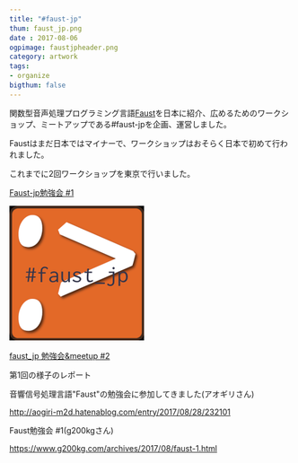```yaml
---
title: "#faust-jp"
thum: faust_jp.png
date : 2017-08-06
ogpimage: faustjpheader.png
category: artwork
tags:
- organize
bigthum: false
---
```


関数型音声処理プログラミング言語[Faust](http://faust.grame.fr)を日本に紹介、広めるためのワークショップ、ミートアップである\#faust-jpを企画、運営しました。

Faustはまだ日本ではマイナーで、ワークショップはおそらく日本で初めて行われました。

これまでに2回ワークショップを東京で行いました。

[Faust-jp勉強会 #1](https://faust-jp.connpass.com/event/70954/)

![](faust_jp.png)

[faust_jp 勉強会&meetup #2](https://faust-jp.connpass.com/event/70954/)

第1回の様子のレポート

音響信号処理言語"Faust"の勉強会に参加してきました(アオギリさん)

http://aogiri-m2d.hatenablog.com/entry/2017/08/28/232101

Faust勉強会 \#1(g200kgさん)

https://www.g200kg.com/archives/2017/08/faust-1.html

